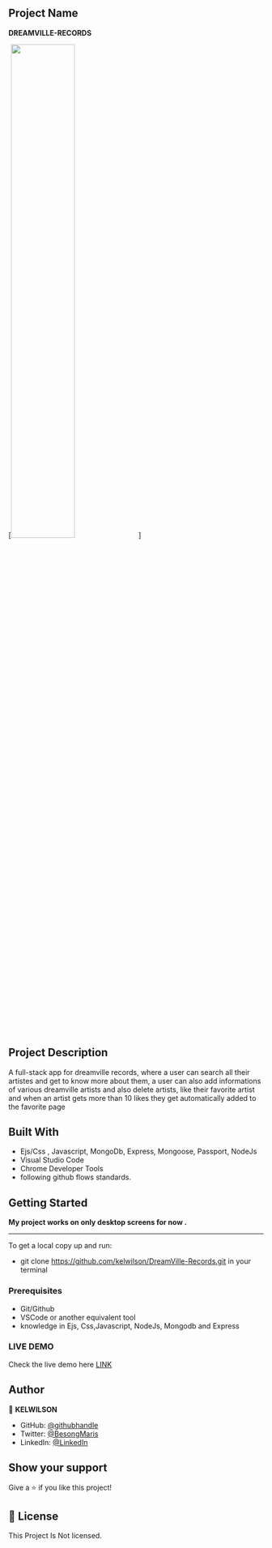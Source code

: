 ## Project Name

**DREAMVILLE-RECORDS**

[<img src="https://img.youtube.com/vi/<VIDEO ID>/maxresdefault.jpg" width="50%">]

## Project Description

A full-stack app for dreamville records, where a user can search all their artistes and get to know more about them, a user can also add informations of various dreamville artists and also delete artists, like their favorite artist and when an artist gets more than 10 likes they get automatically added to the favorite page 

## Built With

- Ejs/Css , Javascript, MongoDb, Express, Mongoose, Passport, NodeJs
- Visual Studio Code
- Chrome Developer Tools
- following github flows standards.

## Getting Started

**My project works on only desktop screens for now .**

---

To get a local copy up and run:

- git clone https://github.com/kelwilson/DreamVille-Records.git in your terminal

### Prerequisites

- Git/Github
- VSCode or another equivalent tool
- knowledge in Ejs, Css,Javascript, NodeJs, Mongodb and Express

### LIVE DEMO

Check the live demo here [LINK](https://dreamville-records-kelwilson.onrender.com)

## Author

👤 **KELWILSON**

- GitHub: [@githubhandle](https://github.com/kelwilson)
- Twitter: [@BesongMaris](https://twitter.com/BesongMaris)
- LinkedIn: [@LinkedIn](https://www.linkedin.com/in/kelly-besong-b33074237/)

## Show your support

Give a ⭐️ if you like this project!

## 📝 License

This Project Is Not licensed.
